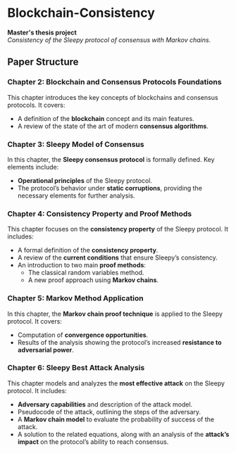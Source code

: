 # Blockchain-Consistency
**Master's thesis project**  
*Consistency of the Sleepy protocol of consensus with Markov chains.*

## Paper Structure

### Chapter 2: Blockchain and Consensus Protocols Foundations
This chapter introduces the key concepts of blockchains and consensus protocols. It covers:
- A definition of the **blockchain** concept and its main features.
- A review of the state of the art of modern **consensus algorithms**.

### Chapter 3: Sleepy Model of Consensus
In this chapter, the **Sleepy consensus protocol** is formally defined. Key elements include:
- **Operational principles** of the Sleepy protocol.
- The protocol’s behavior under **static corruptions**, providing the necessary elements for further analysis.

### Chapter 4: Consistency Property and Proof Methods
This chapter focuses on the **consistency property** of the Sleepy protocol. It includes:
- A formal definition of the **consistency property**.
- A review of the **current conditions** that ensure Sleepy’s consistency.
- An introduction to two main **proof methods**:
  - The classical random variables method.
  - A new proof approach using **Markov chains**.

### Chapter 5: Markov Method Application
In this chapter, the **Markov chain proof technique** is applied to the Sleepy protocol. It covers:
- Computation of **convergence opportunities**.
- Results of the analysis showing the protocol’s increased **resistance to adversarial power**.

### Chapter 6: Sleepy Best Attack Analysis
This chapter models and analyzes the **most effective attack** on the Sleepy protocol. It includes:
- **Adversary capabilities** and description of the attack model.
- Pseudocode of the attack, outlining the steps of the adversary.
- A **Markov chain model** to evaluate the probability of success of the attack.
- A solution to the related equations, along with an analysis of the **attack’s impact** on the protocol’s ability to reach consensus.

